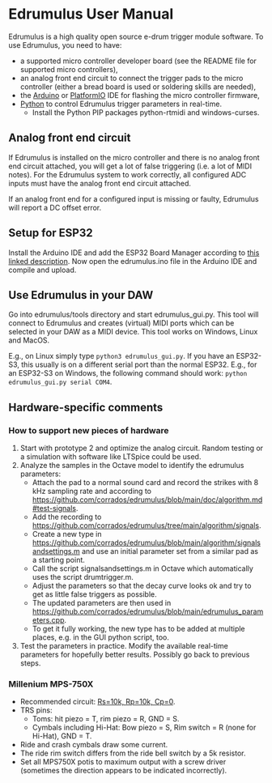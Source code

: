 # Edrumulus User Manual

Edrumulus is a high quality open source e-drum trigger module software. To use Edrumulus, you need to have:

- a supported micro controller developer board (see the README file for supported micro controllers),
- an analog front end circuit to connect the trigger pads to the micro controller (either a bread board is
  used or soldering skills are needed),
- the [Arduino](https://www.arduino.cc/en/software) or [PlatformIO](https://platformio.org/) IDE for flashing the micro controller firmware,
- [Python](https://www.python.org) to control Edrumulus trigger parameters in real-time.
  - Install the Python PIP packages python-rtmidi and windows-curses.

## Analog front end circuit

If Edrumulus is installed on the micro controller and there is no analog front end circuit attached,
you will get a lot of false triggering (i.e. a lot of MIDI notes). For the Edrumulus system to work correctly,
all configured ADC inputs must have the analog front end circuit attached.

If an analog front end for a configured input is missing or faulty, Edrumulus will report a DC offset error.

## Setup for ESP32

Install the Arduino IDE and add the ESP32 Board Manager according to
[this linked description](https://docs.espressif.com/projects/arduino-esp32/en/latest/installing.html).
Now open the edrumulus.ino file in the Arduino IDE and compile and upload.

## Use Edrumulus in your DAW

Go into edrumulus/tools directory and start edrumulus_gui.py. This tool will connect to Edrumulus and
creates (virtual) MIDI ports which can be selected in your DAW as a MIDI device. This tool works on
Windows, Linux and MacOS.

E.g., on Linux simply type `python3 edrumulus_gui.py`. If you have an ESP32-S3, this usually is on a
different serial port than the normal ESP32. E.g., for an ESP32-S3 on Windows, the following command
should work: `python edrumulus_gui.py serial COM4`.

## Hardware-specific comments

### How to support new pieces of hardware

1. Start with prototype 2 and optimize the analog circuit. Random testing or a simulation with software like LTSpice could be used.
3. Analyze the samples in the Octave model to identify the edrumulus parameters:
   - Attach the pad to a normal sound card and record the strikes with 8 kHz sampling rate and according to https://github.com/corrados/edrumulus/blob/main/doc/algorithm.md#test-signals.
   - Add the recording to https://github.com/corrados/edrumulus/tree/main/algorithm/signals.
   - Create a new type in https://github.com/corrados/edrumulus/blob/main/algorithm/signalsandsettings.m and use an
     initial parameter set from a similar pad as a starting point.
   - Call the script signalsandsettings.m in Octave which automatically uses the script drumtrigger.m.
   - Adjust the parameters so that the decay curve looks ok and try to get as little false triggers as possible.
   - The updated parameters are then used in https://github.com/corrados/edrumulus/blob/main/edrumulus_parameters.cpp.
   - To get it fully working, the new type has to be added at multiple places, e.g. in the GUI python script, too.
4. Test the parameters in practice. Modify the available real-time parameters for hopefully better results. Possibly go back to previous steps.

### Millenium MPS-750X

- Recommended circuit: [Rs=10k, Rp=10k, Cp=0](https://github.com/corrados/edrumulus/discussions/98).
- TRS pins:
  - Toms: hit piezo = T, rim piezo = R, GND = S.
  - Cymbals including Hi-Hat: Bow piezo = S, Rim switch = R (none for Hi-Hat), GND = T.
- Ride and crash cymbals draw some current.
- The ride rim switch differs from the ride bell switch by a 5k resistor.
- Set all MPS750X potis to maximum output with a screw driver (sometimes the direction appears to be indicated incorrectly).

